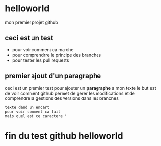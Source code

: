 
# helloworld
mon premier projet github

## ceci est un test
- pour voir comment ca marche
- pour comprendrre le principe des branches
- pour tester les pull requests

## premier ajout d'un paragraphe
ceci est un premier test pour ajouter un **paragraphe** a mon texte
le but est de voir comment github permet de gerer les modifications
et de comprendre la gestions des versions dans les branches

```
texte dand un encart
pour voir comment ca fait
mais quel est ce caractere '
```

fin du test github helloworld
==============================
